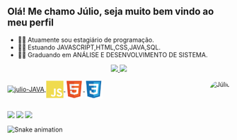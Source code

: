  ## Olá! Me chamo Júlio, seja muito bem vindo ao meu perfil

- 👨‍💻 Atuamente sou estagiário de programação.
- 👨‍🎓 Estuando JAVASCRIPT,HTML,CSS,JAVA,SQL.
- 👨‍🎓 Graduando em ANÁLISE E DESENVOLVIMENTO DE SISTEMA.

<div align="center">
  <a href="https://github.com/juliocoosta">
  <img height="100em" src="https://github-readme-stats.vercel.app/api?username=juliocoosta&show_icons=true&theme=dark&include_all_commits=true&count_private=true"/>
  <img height="100em" src="https://github-readme-stats.vercel.app/api/top-langs/?username=juliocoosta&layout=compact&langs_count=7&theme=dark"/>
</div>

<div style="display: inline_block"><br>
  <img align="center" alt="julio-JAVA" height="50" width="50" src="https://cdn.jsdelivr.net/gh/devicons/devicon/icons/java/java-original-wordmark.svg"/>
  <img align="center" alt="julio-JS" height="40" width="40" src="https://raw.githubusercontent.com/devicons/devicon/master/icons/javascript/javascript-plain.svg">
  <img align="center" alt="julio-HTML" height="40" width="40" src="https://raw.githubusercontent.com/devicons/devicon/master/icons/html5/html5-original.svg">
  <img align="center" alt="julio-CSS" height="40" width="40" src="https://raw.githubusercontent.com/devicons/devicon/master/icons/css3/css3-original.svg">
  <img align="right" alt="Júlio" height="200" style="border-radius:100px;" src="https://cdn.icon-icons.com/icons2/2859/PNG/512/avatar_face_man_boy_male_profile_smiley_happy_people_icon_181657.png"
</div>


 
##
<div>
  <a href="https://instagram.com/juliocoosta_" target="_blank"><img src="https://img.shields.io/badge/-Instagram-%23E4405F?style=for-the-badge&logo=instagram&logoColor=white" target="_blank"></a>
  <a href = "mailto:juliogithub@hotmail.com"><img src="https://img.shields.io/badge/-Gmail-%23333?style=for-the-badge&logo=gmail&logoColor=white" target="_blank"></a>
  <a href="https://wa.me/5585987433622" target="_blank"><img src="https://img.shields.io/badge/WhatsApp-25D366?style=for-the-badge&logo=whatsapp&logoColor=white" target="_blank"></a>

![Snake animation](https://github.com/juliocoosta/rafaballerini/blob/output/github-contribution-grid-snake.svg)
</div>




